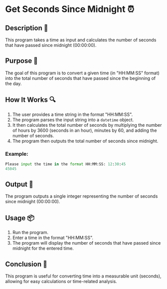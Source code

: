# Get Seconds Since Midnight ⏰

## Description 📝

This program takes a time as input and calculates the number of seconds that have passed since midnight (00:00:00).

## Purpose 🎯

The goal of this program is to convert a given time (in "HH:MM:SS" format) into the total number of seconds that have passed since the beginning of the day.

## How It Works 🔍

1. The user provides a time string in the format "HH:MM:SS".
2. The program parses the input string into a `datetime` object.
3. It then calculates the total number of seconds by multiplying the number of hours by 3600 (seconds in an hour), minutes by 60, and adding the number of seconds.
4. The program then outputs the total number of seconds since midnight.

### Example:

```python
Please input the time in the format HH:MM:SS: 12:30:45
45045
```

## Output 📜

The program outputs a single integer representing the number of seconds since midnight (00:00:00).

## Usage 📦

1. Run the program.
2. Enter a time in the format "HH:MM:SS".
3. The program will display the number of seconds that have passed since midnight for the entered time.

## Conclusion 🚀

This program is useful for converting time into a measurable unit (seconds), allowing for easy calculations or time-related analysis.
